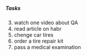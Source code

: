 ##### Tasks


3. watch one video about QA
4. read article on habr
2. chenge car tires
5. order a tire repair kit
1. pass a medical examination
